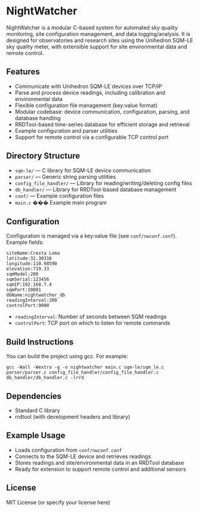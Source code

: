 # NightWatcher

NightWatcher is a modular C-based system for automated sky quality monitoring, site configuration management, and data logging/analysis. It is designed for observatories and research sites using the Unihedron SQM-LE sky quality meter, with extensible support for site environmental data and remote control.

## Features
- Communicate with Unihedron SQM-LE devices over TCP/IP
- Parse and process device readings, including calibration and environmental data
- Flexible configuration file management (key:value format)
- Modular codebase: device communication, configuration, parsing, and database handling
- RRDTool-based time-series database for efficient storage and retrieval
- Example configuration and parser utilities
- Support for remote control via a configurable TCP control port

## Directory Structure
- `sqm-le/` — C library for SQM-LE device communication
- `parser/` — Generic string parsing utilities
- `config_file_handler/` — Library for reading/writing/deleting config files
- `db_handler/` — Library for RRDTool-based database management
- `conf/` — Example configuration files
- `main.c` ��� Example main program

## Configuration
Configuration is managed via a key:value file (see `conf/nwconf.conf`). Example fields:

```
siteName:Cresta Loma
latitude:32.30316
longitude:110.98590
elevation:719.33
sqmModel:200
sqmSerial:123456
sqmIP:192.168.7.4
sqmPort:10001
dbName:nightwatcher_db
readingInterval:300
controlPort:9000
```

- `readingInterval`: Number of seconds between SQM readings
- `controlPort`: TCP port on which to listen for remote commands

## Build Instructions

You can build the project using gcc. For example:

```
gcc -Wall -Wextra -g -o nightwatcher main.c sqm-le/sqm_le.c parser/parser.c config_file_handler/config_file_handler.c db_handler/db_handler.c -lrrd
```

## Dependencies
- Standard C library
- rrdtool (with development headers and library)

## Example Usage
- Loads configuration from `conf/nwconf.conf`
- Connects to the SQM-LE device and retrieves readings
- Stores readings and site/environmental data in an RRDTool database
- Ready for extension to support remote control and additional sensors

## License
MIT License (or specify your license here)
